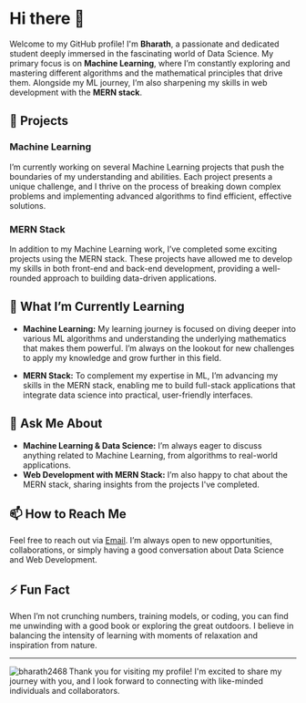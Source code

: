 # Hi there 👋

Welcome to my GitHub profile! I'm **Bharath**, a passionate and dedicated student deeply immersed in the fascinating world of Data Science. My primary focus is on **Machine Learning**, where I’m constantly exploring and mastering different algorithms and the mathematical principles that drive them. Alongside my ML journey, I’m also sharpening my skills in web development with the **MERN stack**.

## 🔭 Projects

### Machine Learning
I’m currently working on several Machine Learning projects that push the boundaries of my understanding and abilities. Each project presents a unique challenge, and I thrive on the process of breaking down complex problems and implementing advanced algorithms to find efficient, effective solutions.

### MERN Stack
In addition to my Machine Learning work, I’ve completed some exciting projects using the MERN stack. These projects have allowed me to develop my skills in both front-end and back-end development, providing a well-rounded approach to building data-driven applications.

## 🌱 What I’m Currently Learning

- **Machine Learning:** My learning journey is focused on diving deeper into various ML algorithms and understanding the underlying mathematics that makes them powerful. I’m always on the lookout for new challenges to apply my knowledge and grow further in this field.
  
- **MERN Stack:** To complement my expertise in ML, I’m advancing my skills in the MERN stack, enabling me to build full-stack applications that integrate data science into practical, user-friendly interfaces.

## 💬 Ask Me About

- **Machine Learning & Data Science:** I’m always eager to discuss anything related to Machine Learning, from algorithms to real-world applications. 
- **Web Development with MERN Stack:** I’m also happy to chat about the MERN stack, sharing insights from the projects I've completed.

## 📫 How to Reach Me

Feel free to reach out via [Email](mailto:bharath29704@gmail.com). I’m always open to new opportunities, collaborations, or simply having a good conversation about Data Science and Web Development.

## ⚡ Fun Fact

When I’m not crunching numbers, training models, or coding, you can find me unwinding with a good book or exploring the great outdoors. I believe in balancing the intensity of learning with moments of relaxation and inspiration from nature.

---

<p><img align="left" src="https://github-readme-stats.vercel.app/api/top-langs?username=bharath2468&show_icons=true&locale=en&layout=compact" alt="bharath2468" /></p>

Thank you for visiting my profile! I'm excited to share my journey with you, and I look forward to connecting with like-minded individuals and collaborators.


